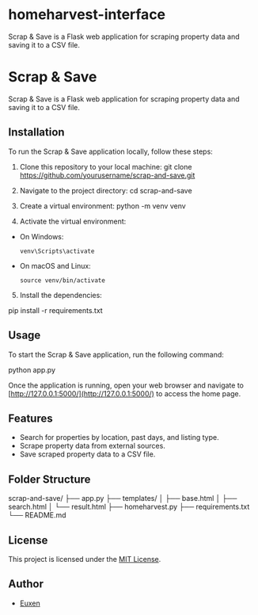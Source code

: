 # homeharvest-interface
Scrap &amp; Save is a Flask web application for scraping property data and saving it to a CSV file.

# Scrap & Save

Scrap & Save is a Flask web application for scraping property data and saving it to a CSV file.

## Installation

To run the Scrap & Save application locally, follow these steps:

1. Clone this repository to your local machine:
git clone https://github.com/yourusername/scrap-and-save.git

2. Navigate to the project directory:
cd scrap-and-save

3. Create a virtual environment:
python -m venv venv


4. Activate the virtual environment:

- On Windows:

  ```
  venv\Scripts\activate
  ```

- On macOS and Linux:

  ```
  source venv/bin/activate
  ```

5. Install the dependencies:

pip install -r requirements.txt


## Usage

To start the Scrap & Save application, run the following command:

python app.py


Once the application is running, open your web browser and navigate to [http://127.0.0.1:5000/](http://127.0.0.1:5000/) to access the home page.

## Features

- Search for properties by location, past days, and listing type.
- Scrape property data from external sources.
- Save scraped property data to a CSV file.

## Folder Structure

scrap-and-save/
├── app.py
├── templates/
│ ├── base.html
│ ├── search.html
│ └── result.html
├── homeharvest.py
├── requirements.txt
└── README.md


## License

This project is licensed under the [MIT License](LICENSE).

## Author

- [Euxen](https://github.com/Euxen)
